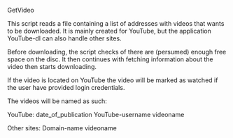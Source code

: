 GetVideo

This script reads a file containing a list of addresses with videos that wants to be downloaded. It is mainly created for YouTube, but the application YouTube-dl can also handle other sites.

Before downloading, the script checks of there are (persumed) enough free space on the disc. It then continues with fetching information about the video then starts downloading.

If the video is located on YouTube the video will be marked as watched if the user have provided login credentials.

The videos will be named as such:

  YouTube: date_of_publication YouTube-username videoname

  Other sites: Domain-name videoname
